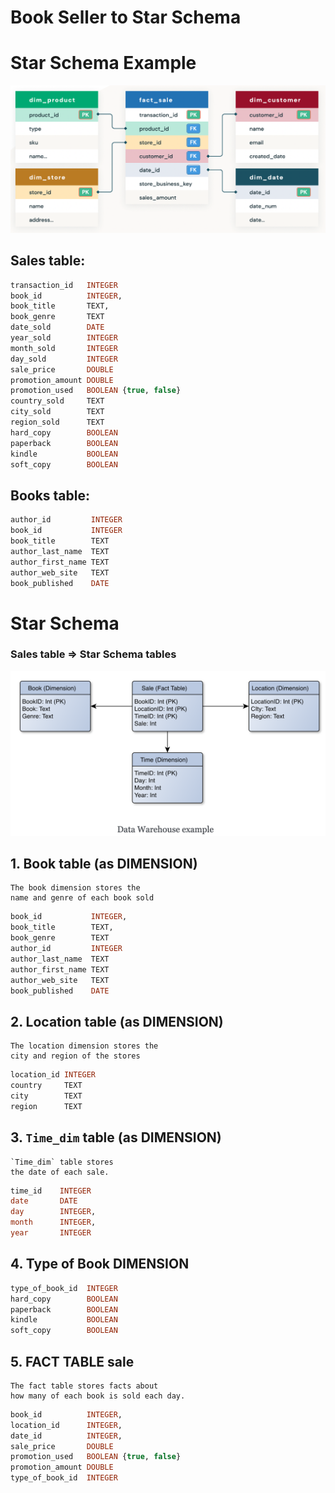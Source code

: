 # Book Seller to Star Schema


# Star Schema Example

![](./star_schema_example.png)



## Sales table:

~~~sql
transaction_id   INTEGER
book_id          INTEGER, 
book_title       TEXT, 
book_genre       TEXT
date_sold        DATE
year_sold        INTEGER
month_sold       INTEGER
day_sold         INTEGER
sale_price       DOUBLE
promotion_amount DOUBLE
promotion_used   BOOLEAN {true, false}
country_sold     TEXT
city_sold        TEXT
region_sold      TEXT
hard_copy        BOOLEAN
paperback        BOOLEAN
kindle           BOOLEAN
soft_copy        BOOLEAN
~~~

## Books table:

~~~sql
author_id         INTEGER
book_id           INTEGER
book_title        TEXT
author_last_name  TEXT
author_first_name TEXT
author_web_site   TEXT
book_published    DATE
~~~

# Star Schema

### Sales table => Star Schema tables

![](./star_schema_book.png)


## 1. Book table (as DIMENSION)

	The book dimension stores the 
	name and genre of each book sold

~~~sql	
book_id           INTEGER, 
book_title        TEXT, 
book_genre        TEXT
author_id         INTEGER
author_last_name  TEXT
author_first_name TEXT
author_web_site   TEXT
book_published    DATE
~~~


## 2. Location table  (as DIMENSION)

	The location dimension stores the 
	city and region of the stores

~~~sql
location_id INTEGER 
country     TEXT
city        TEXT 
region      TEXT
~~~

## 3. `Time_dim` table (as DIMENSION)

	`Time_dim` table stores 
	the date of each sale.

~~~sql
time_id    INTEGER
date       DATE 
day        INTEGER, 
month      INTEGER, 
year       INTEGER
~~~


## 4. Type of Book DIMENSION

~~~sql
type_of_book_id  INTEGER
hard_copy        BOOLEAN
paperback        BOOLEAN
kindle           BOOLEAN
soft_copy        BOOLEAN
~~~

## 5. FACT TABLE sale

	The fact table stores facts about 
	how many of each book is sold each day.

~~~sql
book_id          INTEGER, 
location_id      INTEGER, 
date_id          INTEGER, 
sale_price       DOUBLE
promotion_used   BOOLEAN {true, false}
promotion_amount DOUBLE
type_of_book_id  INTEGER
~~~